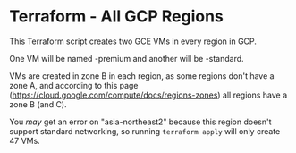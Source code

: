 # Terraform - All GCP Regions
This Terraform script creates two GCE VMs in every region in GCP.

One VM will be named <region>-premium and another will be <region>-standard.

VMs are created in zone B in each region, as some regions don't have a zone A, and according to this page (https://cloud.google.com/compute/docs/regions-zones) all regions have a zone B (and C).
  

You _may_ get an error on "asia-northeast2" because this region doesn't support standard networking, so running ```terraform apply``` will only create 47 VMs.
